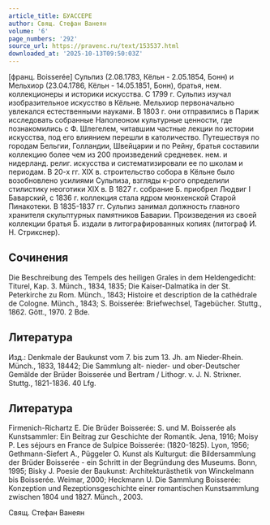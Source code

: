 ```yaml
---
article_title: БУАССЕРЕ
author: Свящ. Стефан Ванеян
volume: '6'
page_numbers: '292'
source_url: https://pravenc.ru/text/153537.html
downloaded_at: '2025-10-13T09:50:03Z'
---
```


[франц. Boisserée] Сульпиз (2.08.1783, Кёльн - 2.05.1854, Бонн) и Мельхиор (23.04.1786, Кёльн - 14.05.1851, Бонн), братья, нем. коллекционеры и историки искусства. С 1799 г. Сульпиз изучал изобразительное искусство в Кёльне. Мельхиор первоначально увлекался естественными науками. В 1803 г. они отправились в Париж исследовать собранные Наполеоном культурные ценности, где познакомились с Ф. Шлегелем, читавшим частные лекции по истории искусства, под его влиянием перешли в католичество. Путешествуя по городам Бельгии, Голландии, Швейцарии и по Рейну, братья составили коллекцию более чем из 200 произведений средневек. нем. и нидерланд. религ. искусства и систематизировали ее по школам и периодам. В 20-х гг. XIX в. строительство собора в Кёльне было возобновлено усилиями Сульпиза, взгляды к-рого определили стилистику неоготики XIX в. В 1827 г. собрание Б. приобрел Людвиг I Баварский, с 1836 г. коллекция стала ядром мюнхенской Старой Пинакотеки. В 1835-1837 гг. Сульпиз занимал должность главного хранителя скульптурных памятников Баварии. Произведения из своей коллекции братья Б. издали в литографированных копиях (литограф И. Н. Стрикснер).

## Сочинения

Die Beschreibung des Tempels des heiligen Grales in dem Heldengedicht: Titurel, Kap. 3. Münch., 1834, 1835; Die Kaiser-Dalmatika in der St. Peterkirche zu Rom. Münch., 1843; Histoire et description de la cathédrale de Cologne. Münch., 1843; S. Boisserée: Briefwechsel, Tagebücher. Stuttg., 1862. Gött., 1970. 2 Bde.

## Литература

Изд.: Denkmale der Baukunst vom 7. bis zum 13. Jh. am Nieder-Rhein. Münch., 1833, 18442; Die Sammlung alt- nieder- und ober-Deutscher Gemälde der Brüder Boisserée und Bertram / Lithogr. v. J. N. Strixner. Stuttg., 1821-1836. 40 Lfg.

## Литература

Firmenich-Richartz E. Die Brüder Boisserée: S. und M. Boisserée als Kunstsammler: Ein Beitrag zur Geschichte der Romantik. Jena, 1916; Moisy P. Les séjours en France de Sulpice Boisserée: (1820-1825). Lyon, 1956; Gethmann-Siefert A., Püggeler O. Kunst als Kulturgut: die Bildersammlung der Brüder Boisserée - ein Schritt in der Begründung des Museums. Bonn, 1995; Bisky J. Poesie der Baukunst: Architekturästhetik von Winckelmann bis Boisserée. Weimar, 2000; Heckmann U. Die Sammlung Boisserée: Konzeption und Rezeptionsgeschichte einer romantischen Kunstsammlung zwischen 1804 und 1827. Münch., 2003.

Свящ. Стефан Ванеян
